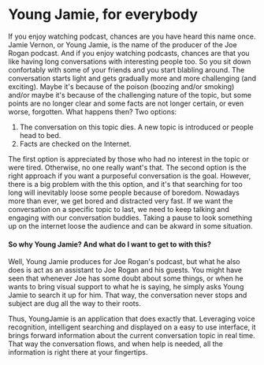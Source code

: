 <h1>Young Jamie, for everybody</h1>

<p>
If you enjoy watching podcast, chances are you have heard this name once. Jamie Vernon, or Young Jamie,
is the name of the producer of the Joe Rogan podcast. 
And if you enjoy watching podcasts, chances are that you like having long conversations with interesting
people too. 
So you sit down confortably with some of your friends and you start blabling around. The conversation
starts light and gets gradually more and more challenging (and exciting). Maybe it's because of the poison
(boozing and/or smoking) and/or maybe it's because of the challenging nature of the topic, but some points are
no longer clear and some facts are not longer certain, or even worse, forgotten. What happens then? Two options:
</p>

<ol>
  <li>The conversation on this topic dies. A new topic is introduced or people head to bed.</li>
  <li>Facts are checked on the Internet.</li>
</ol>

<p>
The first option is appreciated by those who had no interest in the topic or were tired. Otherwise, no one really want's that.
The second option is the right approach if you want a purposeful conversation is the goal. However, there is a big problem with 
the this option, and it's that searching for too long will inevitably loose some people because of boredom. 
Nowadays more than ever, we get bored and distracted very fast. If we want the conversation on a specific topic to last, we need
to keep talking and engaging with our conversation buddies. Taking a pause to look something up on the internet loose the audience
and can be akward in some situation.
</p>

<h4>So why Young Jamie? And what do I want to get to with this?</h4>
<p>
Well, Young Jamie produces for Joe Rogan's podcast, but what he also does is act as an assistant to Joe Rogan and his guests. 
You might have seen that whenever Joe has some doubt about some things, or when he wants to bring visual support to what he 
is saying, he simply asks Young Jamie to search it up for him. That way, the conversation never stops and subject are dug all
the way to their roots. 
</p>
<p>
Thus, YoungJamie is an application that does exactly that. Leveraging voice recognition, intelligent searching and displayed on a easy 
to use interface, it brings forward information about the current conversation topic in real time. That way the conversation flows, and
when help is needed, all the information is right there at your fingertips.
</p>
